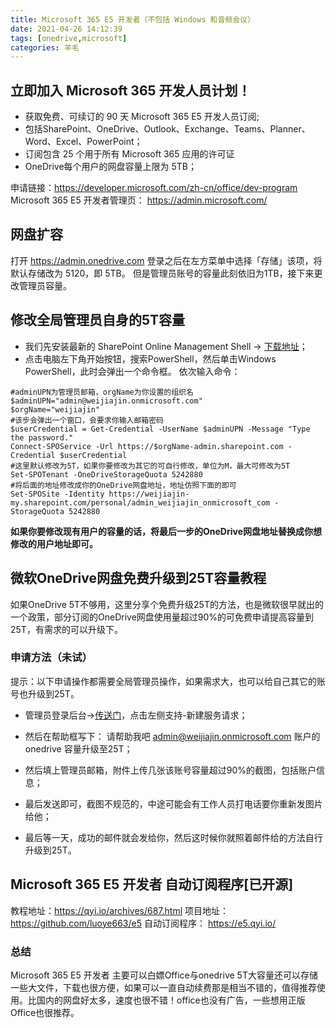 ```yaml
---
title: Microsoft 365 E5 开发者（不包括 Windows 和音频会议）
date: 2021-04-26 14:12:39
tags: [onedrive,microsoft]
categories: 羊毛
---
```




## 立即加入 Microsoft 365 开发人员计划！
- 获取免费、可续订的 90 天 Microsoft 365 E5 开发人员订阅;
- 包括SharePoint、OneDrive、Outlook、Exchange、Teams、Planner、Word、Excel、PowerPoint；
- 订阅包含 25 个用于所有 Microsoft 365 应用的许可证
- OneDrive每个用户的网盘容量上限为 5TB；

申请链接：https://developer.microsoft.com/zh-cn/office/dev-program
Microsoft 365 E5 开发者管理页： https://admin.microsoft.com/

## 网盘扩容
打开 https://admin.onedrive.com 登录之后在左方菜单中选择「存储」该项，将默认存储改为 5120，即 5TB。
但是管理员账号的容量此刻依旧为1TB，接下来更改管理员容量。

## 修改全局管理员自身的5T容量
- 我们先安装最新的 SharePoint Online Management Shell → [下载地址](https://www.microsoft.com/zh-cn/download/details.aspx?id=35588)；
- 点击电脑左下角开始按钮，搜索PowerShell，然后单击Windows PowerShell，此时会弹出一个命令框。
依次输入命令：

```shell
#adminUPN为管理员邮箱，orgName为你设置的组织名
$adminUPN="admin@weijiajin.onmicrosoft.com"
$orgName="weijiajin"
#该步会弹出一个窗口，会要求你输入邮箱密码
$userCredential = Get-Credential -UserName $adminUPN -Message "Type the password."
Connect-SPOService -Url https://$orgName-admin.sharepoint.com -Credential $userCredential
#这里默认修改为5T，如果你要修改为其它的可自行修改，单位为M，最大可修改为5T
Set-SPOTenant -OneDriveStorageQuota 5242880
#将后面的地址修改成你的OneDrive网盘地址，地址仿照下面的即可
Set-SPOSite -Identity https://weijiajin-my.sharepoint.com/personal/admin_weijiajin_onmicrosoft_com -StorageQuota 5242880

```
**如果你要修改现有用户的容量的话，将最后一步的OneDrive网盘地址替换成你想修改的用户地址即可。**

## 微软OneDrive网盘免费升级到25T容量教程

如果OneDrive 5T不够用，这里分享个免费升级25T的方法，也是微软很早就出的一个政策，部分订阅的OneDrive网盘使用量超过90%的可免费申请提高容量到25T，有需求的可以升级下。

### 申请方法（未试）

提示：以下申请操作都需要全局管理员操作，如果需求大，也可以给自己其它的账号也升级到25T。

- 管理员登录后台→[传送门](https://admin.microsoft.com/Adminportal/Home)，点击左侧支持-新建服务请求；

- 然后在帮助框写下： 请帮助我吧 admin@weijiajin.onmicrosoft.com 账户的 onedrive 容量升级至25T；

- 然后填上管理员邮箱，附件上传几张该账号容量超过90%的截图，包括账户信息；

- 最后发送即可，截图不规范的，中途可能会有工作人员打电话要你重新发图片给他；

- 最后等一天，成功的邮件就会发给你，然后这时候你就照着邮件给的方法自行升级到25T。

## Microsoft 365 E5 开发者 自动订阅程序[已开源]

教程地址：https://qyi.io/archives/687.html
项目地址：https://github.com/luoye663/e5
自动订阅程序： https://e5.qyi.io/


### 总结

Microsoft 365 E5 开发者 主要可以白嫖Office与onedrive 5T大容量还可以存储一些大文件，下载也很方便，如果可以一直自动续费那是相当不错的，值得推荐使用。比国内的网盘好太多，速度也很不错！office也没有广告，一些想用正版Office也很推荐。






